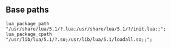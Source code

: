 ## Base paths

    lua_package_path "/usr/share/lua/5.1/?.lua;/usr/share/lua/5.1/?/init.lua;;";
    lua_package_cpath "/usr/lib/lua/5.1/?.so;/usr/lib/lua/5.1/loadall.so;;";